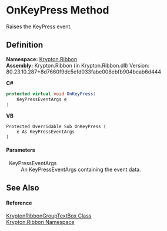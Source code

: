 # OnKeyPress Method


Raises the KeyPress event.



## Definition
**Namespace:** <a href="1e9bc734-cff9-e9b8-f013-94cdac669794.md">Krypton.Ribbon</a>  
**Assembly:** Krypton.Ribbon (in Krypton.Ribbon.dll) Version: 80.23.10.287+8d7660f9dc5efd033fabe008ebfb904beab6d444

**C#**
``` C#
protected virtual void OnKeyPress(
	KeyPressEventArgs e
)
```
**VB**
``` VB
Protected Overridable Sub OnKeyPress ( 
	e As KeyPressEventArgs
)
```



#### Parameters
<dl><dt>  KeyPressEventArgs</dt><dd>An KeyPressEventArgs containing the event data.</dd></dl>

## See Also


#### Reference
<a href="0d8743d6-75d6-91aa-20dc-fecd0c417bc0.md">KryptonRibbonGroupTextBox Class</a>  
<a href="1e9bc734-cff9-e9b8-f013-94cdac669794.md">Krypton.Ribbon Namespace</a>  
